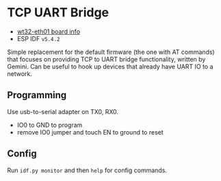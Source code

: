 # TCP UART Bridge

* [wt32-eth01 board info](https://github.com/egnor/wt32-eth01)
* ESP IDF `v5.4.2`

Simple replacement for the default firmware (the one with AT commands) that focuses on
providing TCP to UART bridge functionality, written by Gemini.
Can be useful to hook up devices that already have UART IO to a network.

## Programming

Use usb-to-serial adapter on TX0, RX0.

* IO0 to GND to program
* remove IO0 jumper and touch EN to ground to reset

## Config

Run `idf.py monitor` and then `help` for config commands.
